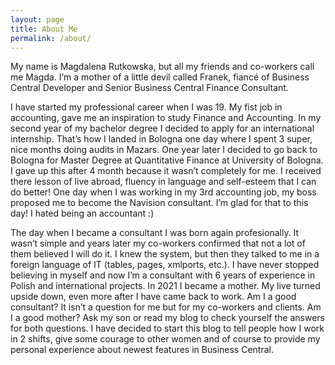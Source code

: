 ```yaml
---
layout: page
title: About Me
permalink: /about/
---
```


My name is Magdalena Rutkowska, but all my friends and co-workers call me Magda. I’m a mother of a little devil called Franek, fiancé of Business Central Developer and Senior Business Central Finance Consultant. 

I have started my professional career when I was 19. My fist job in accounting, gave me an inspiration to study Finance and Accounting. In my second year of my bachelor degree I decided to apply for an international internship. That’s how I landed in Bologna one day where I spent 3 super, nice months doing audits in Mazars. One year later I decided to go back to Bologna for Master Degree at Quantitative Finance at University of Bologna. I gave up this after 4 month because it wasn’t completely for me. I received there lesson of live abroad, fluency in language and self-esteem that I can do better! One day when I was working in my 3rd accounting job, my boss proposed me to become the Navision consultant. I’m glad for that to this day! I hated being an accountant :) 

The day when I became a consultant I was born again profesionally. It wasn’t simple and years later my co-workers confirmed that not a lot of them believed I will do it. I knew the system, but then they talked to me in a foreign language of IT (tables, pages, xmlports, etc.). I have never stopped believing in myself and now I’m a consultant with 6 years of experience in Polish and international projects. In 2021 I became a mother. My live turned upside down, even more after I have came back to work. Am I a good consultant? It isn’t a question for me but for my co-workers and clients. Am I a good mother? Ask my son or read my blog to check yourself the answers for both questions. I have decided to start this blog to tell people how I work in 2 shifts, give some courage to other women and of course to provide my personal experience about newest features in Business Central. 
